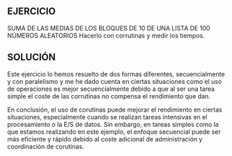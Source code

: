 ## EJERCICIO 

SUMA DE LAS MEDIAS DE LOS BLOQUES DE 10 DE UNA LISTA DE 100 NÚMEROS ALEATORIOS
Hacerlo con corrutinas y medir los tiempos.

## SOLUCIÓN

Este ejercicio lo hemos resuelto de dos formas diferentes, secuencialmente y con paralelismo
y me he dado cuenta en ciertas situaciones como el uso de operaciones es mejor secuencialmente 
debido a que al ser una tarea simple el coste de las corrutinas no compensa el rendimiento que dan.


En conclusión, el uso de corutinas puede mejorar el rendimiento en ciertas situaciones, 
especialmente cuando se realizan tareas intensivas en el procesamiento o la E/S de datos. 
Sin embargo, en tareas simples como la que estamos realizando en este ejemplo, 
el enfoque secuencial puede ser más eficiente y rápido debido al coste adicional de 
administración y coordinación de corutinas.

